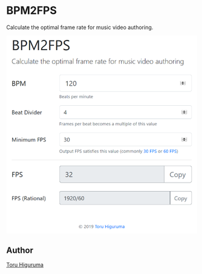 # BPM2FPS
Calculate the optimal frame rate for music video authoring.

![Demo](demo.png)

## Author
[Toru Higuruma](https://github.com/neofuji)

